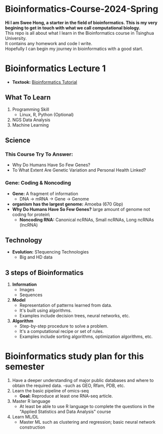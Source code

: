 # Bioinformatics-Course-2024-Spring
**Hi I am Swee Hong, a starter in the field of bioinformatics. This is my very begining to get in touch with what we call computational biology.**\
This repo is all about what I learn in the Bioinformatics course in Tsinghua University.\
It contains any homework and code I write.\
Hopefully I can begin my journey in bioinformatics with a good start.

# Bioinformatics Lecture 1
- **Textook:** [Bioinformatics Tutorial](https://book.ncrnalab.org/teaching/)

## What To Learn
1. Programming Skill
    - Linux, R, Python (Optional)
2. NGS Data Analysis
3. Machine Learning

## Science
### This Course Try To Answer:
- Why Do Humans Have So Few Genes?
- To What Extent Are Genetic Variation and Personal Health Linked?

### Gene: Coding & Noncoding
- **Gene:** A fragment of information
    - DNA → mRNA → Gene → Genome
- **organism has the largest genome:** Amoeba (670 Gbp)
- **Why Do Humans Have So Few Genes?** large amount of genome not coding for protein\
    - **Noncoding RNA:** Canonical ncRNAs, Small ncRNAs, Long ncRNAs (lncRNA)

## Technology
- **Evolution:** S1equencing Technologies
    - Big and HD data

## 3 steps of Bioinformatics
1. **Information** 
    - Images
    - Sequences
2. **Model** 
    - Representation of patterns learned from data.
    - It's built using algorithms.
    - Examples include decision trees, neural networks, etc.
3. **Algorithm** 
    - Step-by-step procedure to solve a problem.
    - It's a computational recipe or set of rules.
    - Examples include sorting algorithms, optimization algorithms, etc.

# Bioinformatics study plan for this semester
1. Have a deeper understanding of major public databases and where to obtain the required data.
    -such as GEO, Rfam, PDB, etc.
2. Learn the basic pipeline of omics-seq
    - **Goal:** Reproduce at least one RNA-seq article.
3. Master R language
    - At least be able to use R language to complete the questions in the "Applied Statistics and Data Analysis" course
4. Learn ML/DL
    - Master ML such as clustering and regression; basic neural network construction
